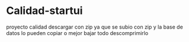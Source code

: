 # Calidad-startui
proyecto calidad
descargar con zip ya que se subio con zip
y la base de datos lo pueden copiar o mejor bajar todo descomprimirlo
